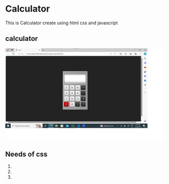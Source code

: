 # Calculator
This is Calculator create using html css and javascript
## calculator 
![screenshots](.\images\calculator.png)

## Needs of css
1. 
2. 
3.

